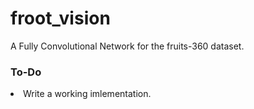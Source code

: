 # froot_vision
A Fully Convolutional Network for the fruits-360 dataset. 

### To-Do
<li> Write a working imlementation.</li>
